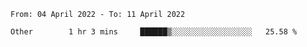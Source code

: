 <!--START_SECTION:waka-->

```text
From: 04 April 2022 - To: 11 April 2022

Other        1 hr 3 mins     ██████▒░░░░░░░░░░░░░░░░░░   25.58 %
```

<!--END_SECTION:waka-->

